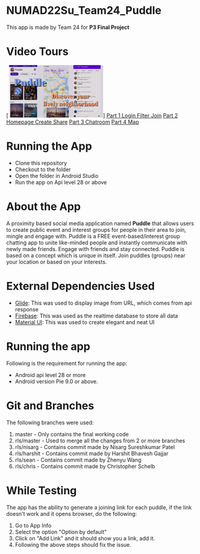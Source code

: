 # NUMAD22Su_Team24_Puddle
This app is made by Team 24 for **P3 Final Project**

# Video Tours
[<img src="./puddle-project.png" width="50%">]
[Part 1 Login Filter Join](https://youtu.be/r8jXYaUzRp8)
[Part 2 Homepage Create Share](https://youtu.be/oYm6n5S5CGU)
[Part 3 Chatroom](https://youtu.be/cuA34VItn_A)
[Part 4 Map](https://youtu.be/YUkcJ53CLT0)

# Running the App
- Clone this repository
- Checkout to the folder
- Open the folder in Android Studio
- Run the app on Api level 28 or above

# About the App
  A proximity based social media application named **Puddle** that allows users to create public event and interest groups for people in their area to      join, mingle and engage with. Puddle is a FREE event-based/interest group chatting app to unite like-minded people
and instantly communicate with newly made friends. Engage with friends and stay
connected. Puddle is based on a concept which is unique in itself. Join puddles
(groups) near your location or based on your interests.
  

# External Dependencies Used
- [Glide](https://github.com/bumptech/glide): This was used to display image from URL, which comes from api response
- [Firebase](https://firebase.google.com/): This was used as the realtime database to store all data
- [Material UI](https://material.io/develop/android): This was used to create elegant and neat UI

# Running the app
Following is the requirement for running the app:
- Android api level 28 or more
- Android version Pie 9.0 or above.

# Git and Branches
The following branches were used:
1. master - Only contains the final working code
2. rls/master - Used to merge all the changes from 2 or more branches
3. rls/nisarg - Contains commit made by Nisarg Sureshkumar Patel
4. rls/harshit - Contains commit made by Harshit Bhavesh Gajjar
5. rls/sean - Contains commit made by Zhenyu Wang
6. rls/chris - Contains commit made by Christopher Schelb

# While Testing
The app has the ability to generate a joining link for each puddle, if the link doesn't work and it opens browser, do the following:
1. Go to App Info
2. Select the option "Option by default"
3. Click on "Add Link" and it should show you a link, add it.
4. Following the above steps should fix the issue.

